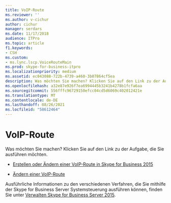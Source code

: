```yaml
---
title: VoIP-Route
ms.reviewer: ''
ms.author: v-cichur
author: cichur
manager: serdars
ms.date: 11/17/2018
audience: ITPro
ms.topic: article
f1.keywords:
- CSH
ms.custom:
- ms.lync.lscp.VoiceRouteMain
ms.prod: skype-for-business-itpro
ms.localizationpriority: medium
ms.assetid: ec043088-722b-4739-a460-3b07864cf5ea
description: Was möchten Sie machen? Klicken Sie auf den Link zu der Aufgabe, die Sie ausführen möchten.
ms.openlocfilehash: a32e87e926f7ea6994445b3241b4278b1fcfa6aa
ms.sourcegitcommit: 556fffc96729150efcc04cd5d6069c402012421e
ms.translationtype: MT
ms.contentlocale: de-DE
ms.lasthandoff: 08/26/2021
ms.locfileid: "58612464"
---
```

# <a name="voice-route"></a>VoIP-Route

Was möchten Sie machen? Klicken Sie auf den Link zu der Aufgabe, die Sie ausführen möchten.

- [Erstellen oder Ändern einer VoIP-Route in Skype for Business 2015](../../deploy/deploy-enterprise-voice/create-or-modify-a-voice-route.md)

- [Ändern einer VoIP-Route](/previous-versions/office/lync-server-2013/lync-server-2013-modify-a-voice-route)

Ausführliche Informationen zu den verschiedenen Verfahren, die Sie mithilfe der Skype for Business Server Systemsteuerung ausführen können, finden Sie unter [Verwalten Skype for Business Server 2015](../../manage/manage.md).